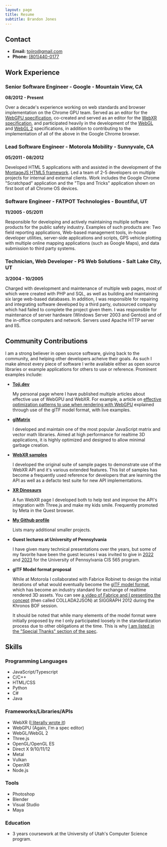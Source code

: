 ```yaml
---
layout: page
title: Resume
subtitle: Brandon Jones
---
```


## Contact

 - **Email:** [tojiro@gmail.com](mailto:tojiro@gmail.com)
 - **Phone:** [(801)440-0177](tel:801-440-0177)

## Work Experience

### Senior Software Engineer - Google - Mountain View, CA

**08/2012 - Present**

Over a decade's experience working on web standards and browser implementation on the Chrome GPU team. Served as an editor for the [WebGPU specification](https://gpuweb.github.io/gpuweb/), co-created and served as an editor for the [WebXR specification](https://immersive-web.github.io/webxr/), and participated heavily in the development of the [WebGL](https://registry.khronos.org/webgl/specs/latest/1.0/) and [WebGL 2](https://registry.khronos.org/webgl/specs/latest/2.0/) specifications, in addition to contributing to the implementation of all of the above in the Google Chrome browser.

### Lead Software Engineer - Motorola Mobility - Sunnyvale, CA

**05/2011 - 08/2012**

Developed HTML 5 applications with and assisted in the development of the [MontageJS HTML5 framework](https://montagejs.org/). Led a team of 2-5 developers on multiple projects for internal and external clients. Work includes the Google Chrome "Scratchpad" application and the "Tips and Tricks" application shown on first boot of all Chrome OS devices.

### Software Engineer - FATPOT Technologies - Bountiful, UT

**11/2005 - 05/2011**

Responsible for developing and actively maintaining multiple software products for the public safety industry. Examples of such products are: Two field reporting applications, Web-based management tools, in-house developer utilities, server-side applications and scripts, GPS vehicle plotting with multiple online mapping applications (such as Google Maps), and data submission to third party systems.

### Technician, Web Developer - PS Web Solutions - Salt Lake City, UT

**3/2004 - 10/2005**

Charged with development and maintenance of multiple web pages, most of which were created with PHP and SQL, as well as building and maintaining six large web-based databases. In addition, I was responsible for repairing and integrating software developed by a third party, outsourced company which had failed to complete the project given them. I was responsible for maintenance of server hardware (Windows Server 2003 and Gentoo) and of the in-office computers and network. Servers used Apache HTTP server and IIS.

## Community Contributions

I am a strong believer in open source software, giving back to the community, and helping other developers acheive their goals. As such I make almost every piece of software I write available either as open source libraries or example applications for others to use or reference. Prominent examples include:

 - **[Toji.dev](https://toji.dev)**

    My personal page where I have published multiple articles about effective use of WebGPU and WebXR. For example, a article on [effective optimization patterns to use when rendering with WebGPU](https://toji.dev/webgpu-gltf-case-study/) explained through use of the glTF model format, with live examples.

 - **[glMatrix](https://glmatrix.net)**

    I developed and maintain one of the most popular JavaScript matrix and vector math libraries. Aimed at high performance for realtime 3D applications, it is highly optimized and designed to allow minimal garbage creation.

 - **[WebXR samples](https://immersive-web.github.io/webxr-samples/)**

    I developed the original suite of sample pages to demonstrate use of the WebXR API and it's various extended features. This list of samples has become a frequently used reference for developers that are learning the API as well as a defacto test suite for new API implementations.

 - **[XR Dinosaurs](https://xrdinosaurs.com)**

    A fun WebXR page I developed both to help test and improve the API's integration with Three.js and make my kids smile. Frequently promoted by Meta in the Quest browser.

 - **[My Github profile](https://github.com/toji)**

    Lists many additional smaller projects.

 - **Guest lectures at University of Pennsylvania**

    I have given many technical presentations over the years, but some of my favorite have been the guest lecures I was invited to give in [2022](https://www.youtube.com/watch?v=Hm2_bH_8j3k) and [2023](https://www.youtube.com/watch?v=41pC1MLMVdA) for the University of Pennsylvania CIS 565 program.

 - **glTF Model format proposal**

    While at Motorola I collaborated with Fabrice Robinet to design the initial iterations of what would eventually become the [glTF model format](https://registry.khronos.org/glTF/specs/2.0/glTF-2.0.html), which has become an industry standard for exchange of realtime rendered 3D assets. You can see [a video of Fabrice and I presenting the concept](https://youtu.be/l40d2yEG-VU?si=SOg7t7RglsBL4-DR&t=1584) (then called COLLADA2JSON) at SIGGRAPH 2012 during the Khronos BOF session.

    It should be noted that while many elements of the model format were initially proposed by me I only participated loosely in the standardization process due to other obligations at the time. This is why [I am listed in the "Special Thanks" section of the spec](https://registry.khronos.org/glTF/specs/2.0/glTF-2.0.html#special-thanks).

## Skills

### Programming Languages ###
 - JavaScript/Typescript
 - C/C++
 - HTML/CSS
 - Python
 - C#
 - Java

### Frameworks/Libraries/APIs ###
 - WebXR ([I literally wrote it](https://immersive-web.github.io/webxr/#:~:text=Brandon%20Jones%20(Google)))
 - WebGPU (Again, I'm a spec editor)
 - WebGL/WebGL 2
 - Three.js
 - OpenGL/OpenGL ES
 - Direct X 9/10/11/12
 - Metal
 - Vulkan
 - OpenXR
 - Node.js

### Tools
 - Photoshop
 - Blender
 - Visual Studio
 - Maya

### Education
 - 3 years coursework at the University of Utah's Computer Science program.